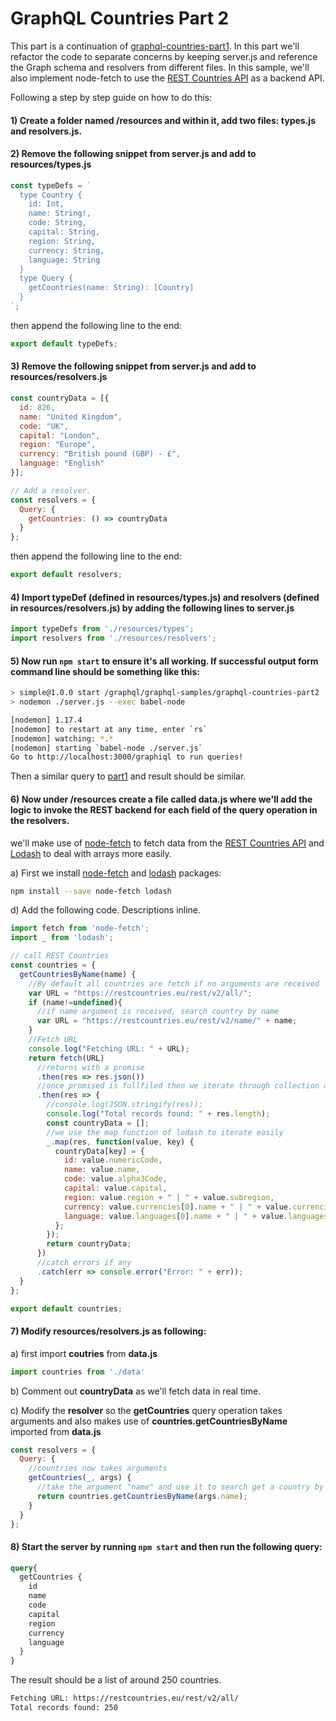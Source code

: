 # GraphQL Countries Part 2

This part is a continuation of [graphql-countries-part1](https://github.com/luisw19/graphql-samples/tree/master/graphql-countries-part1). In this part we'll refactor the code to separate concerns by keeping server.js and reference the Graph schema and resolvers from different files. In this sample, we'll also implement node-fetch to use the [REST Countries API](https://github.com/apilayer/restcountries) as a backend API.

Following a step by step guide on how to do this:

#### 1) Create a folder named **/resources** and within it, add two files: **types.js** and **resolvers.js**.

#### 2) Remove the following snippet from **server.js** and add to **resources/types.js**

```javascript
const typeDefs = `
  type Country {
    id: Int,
    name: String!,
    code: String,
    capital: String,
    region: String,
    currency: String,
    language: String
  }
  type Query {
    getCountries(name: String): [Country]
  }
`;
```

then append the following line to the end:

```javascript
export default typeDefs;
```

#### 3) Remove the following snippet from **server.js** and add to **resources/resolvers.js**

```javascript
const countryData = [{
  id: 826,
  name: "United Kingdom",
  code: "UK",
  capital: "London",
  region: "Europe",
  currency: "British pound (GBP) - £",
  language: "English"
}];

// Add a resolver.
const resolvers = {
  Query: {
    getCountries: () => countryData
  }
};
```

then append the following line to the end:

```javascript
export default resolvers;
```

#### 4) Import **typeDef** (defined in **resources/types.js**) and **resolvers** (defined in **resources/resolvers.js**) by adding the following lines to **server.js**

```javascript
import typeDefs from './resources/types';
import resolvers from './resources/resolvers';
```

#### 5) Now run `npm start` to ensure it's all working. If successful output form command line should be something like this:

```bash
> simple@1.0.0 start /graphql/graphql-samples/graphql-countries-part2
> nodemon ./server.js --exec babel-node

[nodemon] 1.17.4
[nodemon] to restart at any time, enter `rs`
[nodemon] watching: *.*
[nodemon] starting `babel-node ./server.js`
Go to http://localhost:3000/graphiql to run queries!
```

Then a similar query to [part1](https://github.com/luisw19/graphql-samples/tree/master/graphql-countries-part1) and result should be similar.

#### 6) Now under **/resources** create a file called **data.js** where we'll add the logic to invoke the REST backend for each field of the **query operation** in the **resolvers**.

we'll make use of [node-fetch](https://www.npmjs.com/package/node-fetch) to fetch data from the [REST Countries API](https://github.com/apilayer/restcountries) and [Lodash](https://lodash.com/) to deal with arrays more easily.

a) First we install [node-fetch](https://www.npmjs.com/package/node-fetch) and [lodash](https://lodash.com/) packages:

```bash
npm install --save node-fetch lodash
```

d) Add the following code. Descriptions inline.

```javascript
import fetch from 'node-fetch';
import _ from 'lodash';

// call REST Countries
const countries = {
  getCountriesByName(name) {
    //By default all countries are fetch if no arguments are received
    var URL = "https://restcountries.eu/rest/v2/all/";
    if (name!=undefined){
      //if name argument is received, search country by name
      var URL = "https://restcountries.eu/rest/v2/name/" + name;
    }
    //Fetch URL
    console.log("Fetching URL: " + URL);
    return fetch(URL)
      //returns with a promise
      .then(res => res.json())
      //once promised is fullfiled then we iterate through collection and map the values to the Country type
      .then(res => {
        //console.log(JSON.stringify(res));
        console.log("Total records found: " + res.length);
        const countryData = [];
        //we use the map function of lodash to iterate easily
        _.map(res, function(value, key) {
          countryData[key] = {
            id: value.numericCode,
            name: value.name,
            code: value.alpha3Code,
            capital: value.capital,
            region: value.region + " | " + value.subregion,
            currency: value.currencies[0].name + " | " + value.currencies[0].code + " | " + value.currencies[0].symbol,
            language: value.languages[0].name + " | " + value.languages[0].iso639_2
          };
        });
        return countryData;
      })
      //catch errors if any
      .catch(err => console.error("Error: " + err));
  }
};

export default countries;
```
#### 7) Modify **resources/resolvers.js** as following:

a) first import **coutries** from **data.js**

```javascript
import countries from './data'
```

b) Comment out **countryData** as we'll fetch data in real time.

c) Modify the **resolver** so the **getCountries** query operation takes arguments and also makes use of **countries.getCountriesByName** imported from **data.js**

```javascript
const resolvers = {
  Query: {
    //countries now takes arguments
    getCountries(_, args) {
      //take the argument "name" and use it to search get a country by name
      return countries.getCountriesByName(args.name);
    }
  }
};
```

#### 8) Start the server by running `npm start` and then run the following query:

```graphql
query{
  getCountries {
    id
    name
    code
    capital
    region
    currency
    language
  }
}
```

The result should be a list of around 250 countries.

```bash
Fetching URL: https://restcountries.eu/rest/v2/all/
Total records found: 250
```
